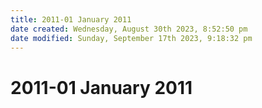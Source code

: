 ```yaml
---
title: 2011-01 January 2011
date created: Wednesday, August 30th 2023, 8:52:50 pm
date modified: Sunday, September 17th 2023, 9:18:32 pm
---
```


# 2011-01 January 2011
